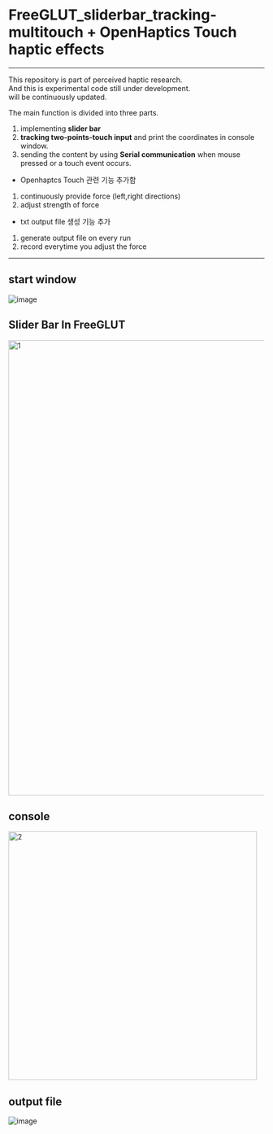# FreeGLUT_sliderbar_tracking-multitouch + OpenHaptics Touch haptic effects   
   
***   

This repository is part of perceived haptic research.    
And this is experimental code still under development.     
will be continuously updated.   



The main function is divided into three parts.   
1. implementing **slider bar**   
2. **tracking two-points-touch input**  and print the coordinates in console window.   
3. sending the content by using **Serial communication** when mouse pressed or a touch event occurs.        
   
   
   
+ Openhaptcs Touch 관련 기능 추가함
1. continuously provide force (left,right directions)
2. adjust strength of force



+ txt output file 생성 기능 추가
1. generate output file on every run
2. record everytime you adjust the force


***   
## start window

![image](https://user-images.githubusercontent.com/77865395/212803404-c53c0d68-9df3-40e6-97f1-e3be6d052529.png)



## Slider Bar In FreeGLUT

<img width="895" alt="1" src="https://user-images.githubusercontent.com/77865395/195780693-edb4947a-52ad-49c4-9389-2a5cd15ab3d8.PNG">




## console

<img width="489" alt="2" src="https://user-images.githubusercontent.com/77865395/195780732-e6b5a6f7-80b7-46a7-ac1e-a1fd034ee0b6.PNG">




## output file

![image](https://user-images.githubusercontent.com/77865395/197945304-d53fbc72-c172-44aa-baa4-cd20597d6b7d.png)
